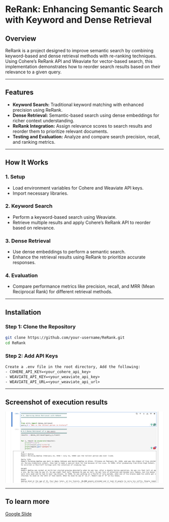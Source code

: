 # **ReRank: Enhancing Semantic Search with Keyword and Dense Retrieval**

## **Overview**

ReRank is a project designed to improve semantic search by combining keyword-based and dense retrieval methods with re-ranking techniques. Using Cohere’s ReRank API and Weaviate for vector-based search, this implementation demonstrates how to reorder search results based on their relevance to a given query.

---

## **Features**

- **Keyword Search:** Traditional keyword matching with enhanced precision using ReRank.
- **Dense Retrieval:** Semantic-based search using dense embeddings for richer context understanding.
- **ReRank Integration:** Assign relevance scores to search results and reorder them to prioritize relevant documents.
- **Testing and Evaluation:** Analyze and compare search precision, recall, and ranking metrics.

---

## **How It Works**

### **1. Setup**

- Load environment variables for Cohere and Weaviate API keys.
- Import necessary libraries.

### **2. Keyword Search**

- Perform a keyword-based search using Weaviate.
- Retrieve multiple results and apply Cohere’s ReRank API to reorder based on relevance.

### **3. Dense Retrieval**

- Use dense embeddings to perform a semantic search.
- Enhance the retrieval results using ReRank to prioritize accurate responses.

### **4. Evaluation**

- Compare performance metrics like precision, recall, and MRR (Mean Reciprocal Rank) for different retrieval methods.

---

## **Installation**

### **Step 1: Clone the Repository**

```bash
git clone https://github.com/your-username/ReRank.git
cd ReRank
```

### **Step 2: Add API Keys**

    Create a .env file in the root directory, Add the following:
    - COHERE_API_KEY=<your_cohere_api_key>
    - WEAVIATE_API_KEY=<your_weaviate_api_key>
    - WEAVIATE_API_URL=<your_weaviate_api_url>

---

## Screenshot of execution results

![My Project Screenshot](assets/ss1.png)

---

## To learn more

[Google Slide](/assets/KeywordAndSemanticSearchesWithReRank.pptx)

